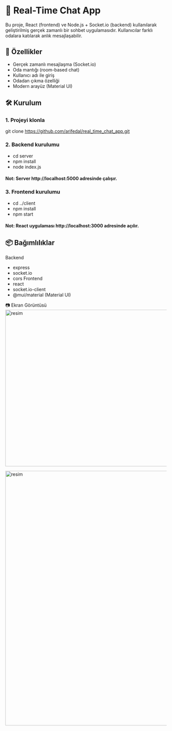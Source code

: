 # 💬 Real-Time Chat App

Bu proje, React (frontend) ve Node.js + Socket.io (backend) kullanılarak geliştirilmiş gerçek zamanlı bir sohbet uygulamasıdır. Kullanıcılar farklı odalara katılarak anlık mesajlaşabilir.

## 🚀 Özellikler
- Gerçek zamanlı mesajlaşma (Socket.io)
- Oda mantığı (room-based chat)
- Kullanıcı adı ile giriş
- Odadan çıkma özelliği
- Modern arayüz (Material UI)

## 🛠️ Kurulum

### 1. Projeyi klonla

git clone https://github.com/arifedal/real_time_chat_app.git

### 2. Backend kurulumu
 - cd server
 - npm install
 - node index.js

#### Not: Server http://localhost:5000 adresinde çalışır.


### 3. Frontend kurulumu
 - cd ../client
 - npm install
 - npm start

#### Not: React uygulaması http://localhost:3000 adresinde açılır.

## 📦 Bağımlılıklar
Backend
- express
- socket.io
- cors
Frontend
- react
- socket.io-client
- @mui/material (Material UI)

📷 Ekran Görüntüsü
<img width="682" height="487" alt="resim" src="https://github.com/user-attachments/assets/d328e997-df55-45de-909d-812ae2480bb4" />

<img width="1767" height="792" alt="resim" src="https://github.com/user-attachments/assets/3e7a8c66-7cd6-4fe4-b473-d75052e8a2a1" />










